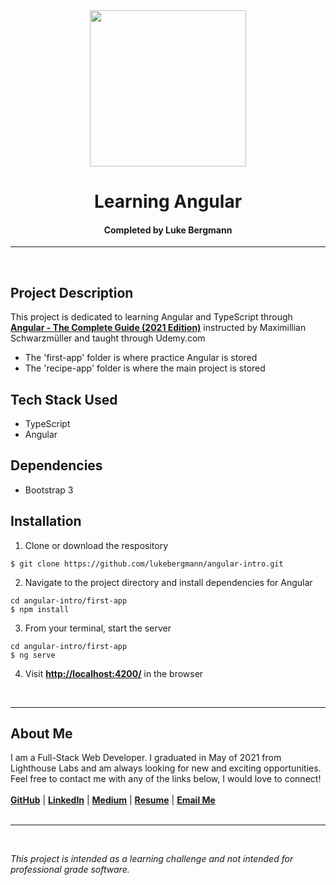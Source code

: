 <!-- TITLE -->
<div align="center">
<span><img src="https://angular.io/assets/images/logos/angularjs/AngularJS-Shield.svg" height=250 ></span>
<h1>Learning Angular</h1>
<h4>Completed by Luke Bergmann</h4>
<hr>
</div>
<br>

<!-- Project Description -->
## Project Description
This project is dedicated to learning Angular and TypeScript through [**Angular - The Complete Guide (2021 Edition)**](https://www.udemy.com/course/the-complete-guide-to-angular-2/) instructed by Maximillian Schwarzmüller and taught through Udemy.com

- The 'first-app' folder is where practice Angular is stored
- The 'recipe-app' folder is where the main project is stored


<!-- Tech Stack-->
## Tech Stack Used
- TypeScript
- Angular
## Dependencies
- Bootstrap 3 

<!-- Installation -->
## Installation

1. Clone or download the respository

```
$ git clone https://github.com/lukebergmann/angular-intro.git
```

2. Navigate to the project directory and install dependencies for Angular

```
cd angular-intro/first-app
$ npm install
```

3. From your terminal, start the server
```
cd angular-intro/first-app
$ ng serve
```

4.  Visit [**http://localhost:4200/**](http://localhost:4200/) in the browser

<div>
<br>
<hr>
</div>

<!-- About Me -->
## About Me
I am a Full-Stack Web Developer. I graduated in May of 2021 from Lighthouse Labs and am always looking for new and exciting opportunities. 
 Feel free to contact me with any of the links below, I would love to connect!  
<br>
[**GitHub**](https://github.com/lukebergmann) |
[**LinkedIn**](https://www.linkedin.com/in/lukebergmann/) |
[**Medium**](https://lukebergmann.medium.com/) |
[**Resume**](https://resume.creddle.io/resume/cjafkgbdg6l) |
[**Email Me**](mailto:lukebergmann0@gmail.com?subject=%20Let's%20Connect!)
<br>
<br>
<hr>
<br>

*This project is intended as a learning challenge and not intended for professional grade software.*



